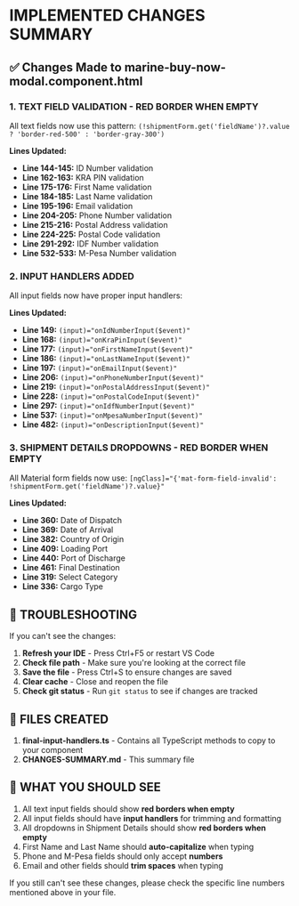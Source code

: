 # IMPLEMENTED CHANGES SUMMARY

## ✅ Changes Made to marine-buy-now-modal.component.html

### 1. TEXT FIELD VALIDATION - RED BORDER WHEN EMPTY
All text fields now use this pattern: `(!shipmentForm.get('fieldName')?.value ? 'border-red-500' : 'border-gray-300')`

**Lines Updated:**
- **Line 144-145:** ID Number validation
- **Line 162-163:** KRA PIN validation  
- **Line 175-176:** First Name validation
- **Line 184-185:** Last Name validation
- **Line 195-196:** Email validation
- **Line 204-205:** Phone Number validation
- **Line 215-216:** Postal Address validation
- **Line 224-225:** Postal Code validation
- **Line 291-292:** IDF Number validation
- **Line 532-533:** M-Pesa Number validation

### 2. INPUT HANDLERS ADDED
All input fields now have proper input handlers:

**Lines Updated:**
- **Line 149:** `(input)="onIdNumberInput($event)"`
- **Line 168:** `(input)="onKraPinInput($event)"`
- **Line 177:** `(input)="onFirstNameInput($event)"`
- **Line 186:** `(input)="onLastNameInput($event)"`
- **Line 197:** `(input)="onEmailInput($event)"`
- **Line 206:** `(input)="onPhoneNumberInput($event)"`
- **Line 219:** `(input)="onPostalAddressInput($event)"`
- **Line 228:** `(input)="onPostalCodeInput($event)"`
- **Line 297:** `(input)="onIdfNumberInput($event)"`
- **Line 537:** `(input)="onMpesaNumberInput($event)"`
- **Line 482:** `(input)="onDescriptionInput($event)"`

### 3. SHIPMENT DETAILS DROPDOWNS - RED BORDER WHEN EMPTY
All Material form fields now use: `[ngClass]="{'mat-form-field-invalid': !shipmentForm.get('fieldName')?.value}"`

**Lines Updated:**
- **Line 360:** Date of Dispatch
- **Line 369:** Date of Arrival
- **Line 382:** Country of Origin
- **Line 409:** Loading Port
- **Line 440:** Port of Discharge
- **Line 461:** Final Destination
- **Line 319:** Select Category
- **Line 336:** Cargo Type

## 🔧 TROUBLESHOOTING

If you can't see the changes:

1. **Refresh your IDE** - Press Ctrl+F5 or restart VS Code
2. **Check file path** - Make sure you're looking at the correct file
3. **Save the file** - Press Ctrl+S to ensure changes are saved
4. **Clear cache** - Close and reopen the file
5. **Check git status** - Run `git status` to see if changes are tracked

## 📁 FILES CREATED

1. **final-input-handlers.ts** - Contains all TypeScript methods to copy to your component
2. **CHANGES-SUMMARY.md** - This summary file

## 🎯 WHAT YOU SHOULD SEE

1. All text input fields should show **red borders when empty**
2. All input fields should have **input handlers** for trimming and formatting
3. All dropdowns in Shipment Details should show **red borders when empty**
4. First Name and Last Name should **auto-capitalize** when typing
5. Phone and M-Pesa fields should only accept **numbers**
6. Email and other fields should **trim spaces** when typing

If you still can't see these changes, please check the specific line numbers mentioned above in your file.
